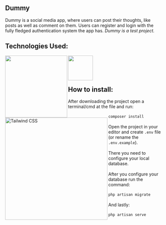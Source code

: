 ## Dummy

Dummy is a social media app, where users can post their thoughts, like posts as well as comment on them. Users can register and login with the fully fledged authentication system the app has.
<i>Dummy is a test project.</i>

## Technologies Used:

<img align="left" src="https://raw.githubusercontent.com/laravel/art/master/logo-lockup/5%20SVG/2%20CMYK/1%20Full%20Color/laravel-logolockup-cmyk-red.svg" width="200">
<img align="left" src="https://github.com/websiddu/technology-icons/blob/master/app/icons/database/mysql.svg" width="80">
<img align="left" alt="Tailwind CSS" width="330" src="https://refactoringui.nyc3.cdn.digitaloceanspaces.com/tailwind-logo.svg">
<br><br><br><br>

## How to install:

After downloading the project open a terminal/cmd at the file and run:<br><br>
`composer install`
<br><br>
Open the project in your editor and create `.env` file (or rename the `.env.example`).
<br><br>
There you need to configure your local database.
<br><br>
After you configure your database run the command:<br><br>
`php artisan migrate`
<br><br>
And lastly:<br><br>
`php artisan serve`
